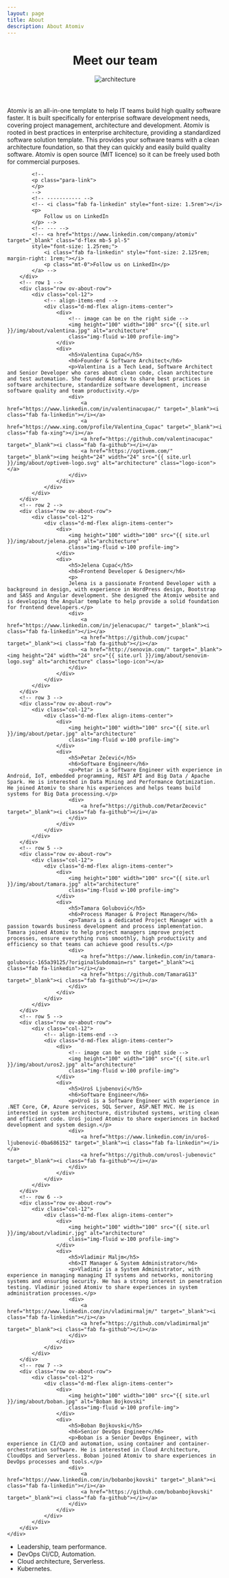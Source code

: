 ```yaml
---
layout: page
title: About
description: About Atomiv
---
```


<!-- Banner -->
<header class="ov-banner">
    <div class="container">
        <h1>Meet our team</h1>
        <div class="d-flex justify-content-center">
            <figure class="figure-features2">
                <img height="" width="" src="{{ site.url }}/img/about/about2.svg" alt="architecture" class="img-fluid">
            </figure>
        </div>
    </div>
</header>



<!-- Promo / Benefits -->
<article class="ov-about">
    <div class="container">
        <div class="about-intro">
            <!-- Intro -->
            <p>Atomiv is an all-in-one template to help IT teams build high quality software faster. It is built specifically for enterprise software development needs, covering project management, architecture and development. Atomiv is rooted in best practices in enterprise architecture, providing a standardized software solution template. This provides your software teams with a clean architecture foundation, so that they can quickly and easily build quality software. Atomiv is open source (MIT licence) so it can be freely used both for commercial purposes.</p>

			<!--
            <p class="para-link">
            </p>
			-->
            <!-- ----------- -->
            <!-- <i class="fab fa-linkedin" style="font-size: 1.5rem"></i>
            <p>
                Follow us on LinkedIn
            </p> -->
            <!-- --- -->
            <!-- <a href="https://www.linkedin.com/company/atomiv" target="_blank" class="d-flex mb-5 pl-5"
            style="font-size: 1.25rem;">
                <i class="fab fa-linkedin" style="font-size: 2.125rem; margin-right: 1rem;"></i>
                <p class="mt-0">Follow us on LinkedIn</p>
            </a> -->
        </div>
        <!-- row 1 -->
        <div class="row ov-about-row">
            <div class="col-12">
                <!-- align-items-end -->
                <div class="d-md-flex align-items-center">
                    <div>
                        <!-- image can be on the right side -->
                        <img height="100" width="100" src="{{ site.url }}/img/about/valentina.jpg" alt="architecture"
                        class="img-fluid w-100 profile-img">
                    </div>
                    <div>
                        <h5>Valentina Cupać</h5>
                        <h6>Founder & Software Architect</h6>
                        <p>Valentina is a Tech Lead, Software Architect and Senior Developer who cares about clean code, clean architecture and test automation. She founded Atomiv to share best practices in software architecture, standardize software development, increase software quality and team productivity.</p>
                        <div>
                            <a href="https://www.linkedin.com/in/valentinacupac/" target="_blank"><i class="fab fa-linkedin"></i></a>
                            <a href="https://www.xing.com/profile/Valentina_Cupac" target="_blank"><i class="fab fa-xing"></i></a>
                            <a href="https://github.com/valentinacupac" target="_blank"><i class="fab fa-github"></i></a>
                            <a href="https://optivem.com/" target="_blank"><img height="24" width="24" src="{{ site.url }}/img/about/optivem-logo.svg" alt="architecture" class="logo-icon"></a>
                        </div>
                    </div>
                </div>
            </div>
        </div>
        <!-- row 2 -->
        <div class="row ov-about-row">
            <div class="col-12">
                <div class="d-md-flex align-items-center">
                    <div>
                        <img height="100" width="100" src="{{ site.url }}/img/about/jelena.png" alt="architecture"
                        class="img-fluid w-100 profile-img">
                    </div>
                    <div>
                        <h5>Jelena Cupać</h5>
                        <h6>Frontend Developer & Designer</h6>
                        <p>
                        Jelena is a passionate Frontend Developer with a background in design, with experience in WordPress design, Bootstrap and SASS and Angular development. She designed the Atomiv website and is developing the Angular template to help provide a solid foundation for frontend developers.</p>
                        <div>
                            <a href="https://www.linkedin.com/in/jelenacupac/" target="_blank"><i class="fab fa-linkedin"></i></a>
                            <a href="https://github.com/jcupac" target="_blank"><i class="fab fa-github"></i></a>
                            <a href="http://senovim.com/" target="_blank"><img height="24" width="24" src="{{ site.url }}/img/about/senovim-logo.svg" alt="architecture" class="logo-icon"></a>
                        </div>
                    </div>
                </div>
            </div>
        </div>
        <!-- row 3 -->
        <div class="row ov-about-row">
            <div class="col-12">
                <div class="d-md-flex align-items-center">
                    <div>
                        <img height="100" width="100" src="{{ site.url }}/img/about/petar.jpg" alt="architecture"
                        class="img-fluid w-100 profile-img">
                    </div>
                    <div>
                        <h5>Petar Zečević</h5>
                        <h6>Software Engineer</h6>
                        <p>Petar is a Software Engineer with experience in Android, IoT, embedded programming, REST API and Big Data / Apache Spark. He is interested in Data Mining and Performance Optimization. He joined Atomiv to share his experiences and helps teams build systems for Big Data processing.</p>
                        <div>
                            <a href="https://github.com/PetarZecevic" target="_blank"><i class="fab fa-github"></i></a>
                        </div>
                    </div>
                </div>
            </div>
        </div>
        <!-- row 5 -->
        <div class="row ov-about-row">
            <div class="col-12">
                <div class="d-md-flex align-items-center">
                    <div>
                        <img height="100" width="100" src="{{ site.url }}/img/about/tamara.jpg" alt="architecture"
                        class="img-fluid w-100 profile-img">
                    </div>
                    <div>
                        <h5>Tamara Golubović</h5>
                        <h6>Process Manager & Project Manager</h6>
                        <p>Tamara is a dedicated Project Manager with a passion towards business development and process implementation. Tamara joined Atomiv to help project managers improve project processes, ensure everything runs smoothly, high productivity and efficiency so that teams can achieve good results.</p>
                        <div>
                            <a href="https://www.linkedin.com/in/tamara-golubovic-165a39125/?originalSubdomain=rs" target="_blank"><i class="fab fa-linkedin"></i></a>
                            <a href="https://github.com/TamaraG13" target="_blank"><i class="fab fa-github"></i></a>
                        </div>
                    </div>
                </div>
            </div>
        </div>
        <!-- row 5 -->
        <div class="row ov-about-row">
            <div class="col-12">
                <!-- align-items-end -->
                <div class="d-md-flex align-items-center">
                    <div>
                        <!-- image can be on the right side -->
                        <img height="100" width="100" src="{{ site.url }}/img/about/uros2.jpg" alt="architecture"
                        class="img-fluid w-100 profile-img">
                    </div>
                    <div>
                        <h5>Uroš Ljubenović</h5>
                        <h6>Software Engineer</h6>
                        <p>Uroš is a Software Engineer with experience in .NET Core, C#, Azure services, SQL Server, ASP.NET MVC. He is interested in system architecture, distributed systems, writing clean and efficient code. Uroš joined Atomiv to share experiences in backed development and system design.</p>
                        <div>
                            <a href="https://www.linkedin.com/in/uroš-ljubenović-0ba686152" target="_blank"><i class="fab fa-linkedin"></i></a>
                            <a href="https://github.com/urosl-jubenovic" target="_blank"><i class="fab fa-github"></i></a>
                        </div>
                    </div>
                </div>
            </div>
        </div>
        <!-- row 6 -->
        <div class="row ov-about-row">
            <div class="col-12">
                <div class="d-md-flex align-items-center">
                    <div>
                        <img height="100" width="100" src="{{ site.url }}/img/about/vladimir.jpg" alt="architecture"
                        class="img-fluid w-100 profile-img">
                    </div>
                    <div>
                        <h5>Vladimir Maljm</h5>
                        <h6>IT Manager & System Administrator</h6>
                        <p>Vladimir is a System Administrator, with experience in managing managing IT systems and networks, monitoring systems and ensuring security. He has a strong interest in penetration testing. Vladimir joined Atomiv to share experiences in system administration processes.</p>
                        <div>
                            <a href="https://www.linkedin.com/in/vladimirmaljm/" target="_blank"><i class="fab fa-linkedin"></i></a>
                            <a href="https://github.com/vladimirmaljm" target="_blank"><i class="fab fa-github"></i></a>
                        </div>
                    </div>
                </div>
            </div>
        </div>
        <!-- row 7 -->
        <div class="row ov-about-row">
            <div class="col-12">
                <div class="d-md-flex align-items-center">
                    <div>
                        <img height="100" width="100" src="{{ site.url }}/img/about/boban.jpg" alt="Boban Bojkovski"
                        class="img-fluid w-100 profile-img">
                    </div>
                    <div>
                        <h5>Boban Bojkovski</h5>
                        <h6>Senior DevOps Engineer</h6>
                        <p>Boban is a Senior DevOps Engineer, with experience in CI/CD and automation, using container and container-orchestration software. He is interested in Cloud Architecture, CloudOps and Serverless. Boban joined Atomiv to share experiences in DevOps processes and tools.</p>
                        <div>
                            <a href="https://www.linkedin.com/in/bobanbojkovski" target="_blank"><i class="fab fa-linkedin"></i></a>
                            <a href="https://github.com/bobanbojkovski" target="_blank"><i class="fab fa-github"></i></a>
                        </div>
                    </div>
                </div>
            </div>
        </div>
    </div> 
</article>


- Leadership, team performance.
- DevOps CI/CD, Automation.
- Cloud architecture, Serverless.
- Kubernetes.


